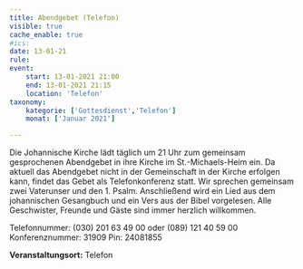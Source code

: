 ```yaml
---
title: Abendgebet (Telefon)
visible: true
cache_enable: true
#ics: 
date: 13-01-21
rule: 
event:
	start: 13-01-2021 21:00
	end: 13-01-2021 21:15
	location: 'Telefon'
taxonomy:
	kategorie: ['Gottesdienst','Telefon']
	monat: ['Januar 2021']

---
```

Die Johannische Kirche lädt täglich um 21 Uhr zum gemeinsam gesprochenen Abendgebet in ihre Kirche im St.-Michaels-Heim ein. Da aktuell das Abendgebet nicht in der Gemeinschaft in der Kirche erfolgen kann, findet das Gebet als Telefonkonferenz statt. Wir sprechen gemeinsam zwei Vaterunser und den 1. Psalm. Anschließend wird ein Lied aus dem johannischen Gesangbuch und ein Vers aus der Bibel vorgelesen. Alle Geschwister, Freunde und Gäste sind immer herzlich willkommen.

Telefonnummer: (030) 201 63 49 00 oder (089) 121 40 59 00
Konferenznummer: 31909
Pin: 24081855



**Veranstaltungsort:** Telefon

